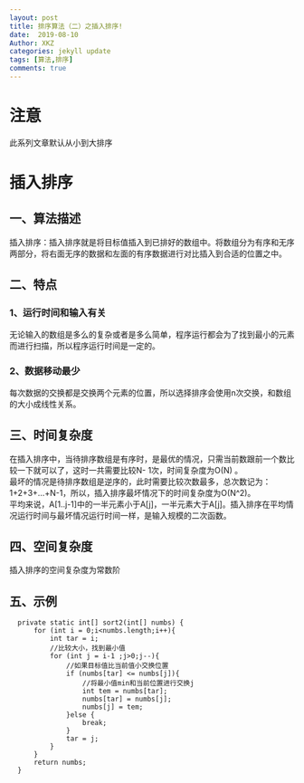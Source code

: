 ```yaml
---
layout: post
title: 排序算法（二）之插入排序!
date:  2019-08-10
Author: XKZ
categories: jekyll update
tags: [算法,排序]
comments: true
---
```

# 注意
此系列文章默认从小到大排序
# 插入排序
## 一、算法描述
插入排序：插入排序就是将目标值插入到已排好的数组中。将数组分为有序和无序两部分，将右面无序的数据和左面的有序数据进行对比插入到合适的位置之中。
## 二、特点
### 1、运行时间和输入有关
无论输入的数组是多么的复杂或者是多么简单，程序运行都会为了找到最小的元素而进行扫描，所以程序运行时间是一定的。
### 2、数据移动最少
每次数据的交换都是交换两个元素的位置，所以选择排序会使用n次交换，和数组的大小成线性关系。
## 三、时间复杂度
在插入排序中，当待排序数组是有序时，是最优的情况，只需当前数跟前一个数比较一下就可以了，这时一共需要比较N- 1次，时间复杂度为O(N) 。     
最坏的情况是待排序数组是逆序的，此时需要比较次数最多，总次数记为：1+2+3+…+N-1，所以，插入排序最坏情况下的时间复杂度为O(N^2)。    
平均来说，A[1..j-1]中的一半元素小于A[j]，一半元素大于A[j]。插入排序在平均情况运行时间与最坏情况运行时间一样，是输入规模的二次函数。    
## 四、空间复杂度
插入排序的空间复杂度为常数阶
## 五、示例
      private static int[] sort2(int[] numbs) {
          for (int i = 0;i<numbs.length;i++){
              int tar = i;
              //比较大小，找到最小值
              for (int j = i-1 ;j>0;j--){
                  //如果目标值比当前值小交换位置
                  if (numbs[tar] <= numbs[j]){
                      //将最小值min和当前位置进行交换j
                      int tem = numbs[tar];
                      numbs[tar] = numbs[j];
                      numbs[j] = tem;
                  }else {
                      break;
                  }
                  tar = j;
              }
          }
          return numbs;
      }
